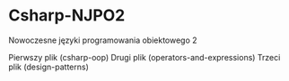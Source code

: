 # Csharp-NJPO2
Nowoczesne języki programowania obiektowego 2

Pierwszy plik (csharp-oop)
Drugi plik (operators-and-expressions)
Trzeci plik (design-patterns)
